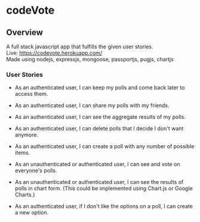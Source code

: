 # codeVote

## Overview
A full stack javascript app that fulfills the given user stories.
<br>
Live: https://codevote.herokuapp.com/
<br>
Made using nodejs, expressjs, mongoose, passportjs, pugjs, chartjs


### User Stories

- As an authenticated user, I can keep my polls and come back later to access them.

- As an authenticated user, I can share my polls with my friends.

- As an authenticated user, I can see the aggregate results of my polls.

- As an authenticated user, I can delete polls that I decide I don't want anymore.

- As an authenticated user, I can create a poll with any number of possible items.

- As an unauthenticated or authenticated user, I can see and vote on everyone's polls.

- As an unauthenticated or authenticated user, I can see the results of polls in chart form. (This could be implemented using Chart.js or Google Charts.)

- As an authenticated user, if I don't like the options on a poll, I can create a new option.
